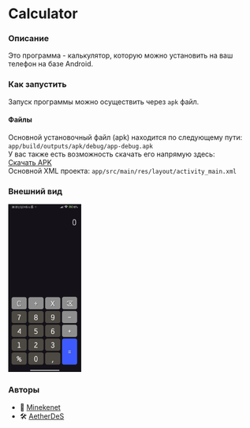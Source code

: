 # Calculator

### Описание
Это программа - калькулятор, которую можно установить на ваш телефон на базе Android.

### Как запустить
Запуск программы можно осуществить через `apk` файл.  
#### Файлы
Основной установочный файл (apk) находится по следующему пути: `app/build/outputs/apk/debug/app-debug.apk`  
У вас также есть возможность скачать его напрямую здесь:  
<a href="app/build/outputs/apk/debug/app-debug.apk">Скачать APK</a>   
Основной XML проекта: `app/src/main/res/layout/activity_main.xml`
### Внешний вид
<img src="readme_src/UI%20SCREENSHOT.png" height="340px">

### Авторы
- 👑 [Minekenet](https://github.com/Minekenet)  
- 🛠 [AetherDeS](https://github.com/AetherDeS)